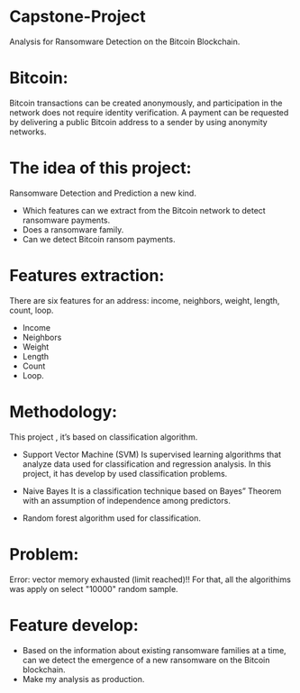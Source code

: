 # Capstone-Project
Analysis for Ransomware Detection on the Bitcoin Blockchain.

# Bitcoin:
Bitcoin transactions can be created anonymously, and participation in the network does not require identity verification. A payment can be requested by delivering a public Bitcoin address to a sender by using anonymity networks.

# The idea of this project: 
Ransomware Detection and Prediction a new kind.
- Which features can we extract from the Bitcoin network to detect ransomware payments. 
- Does a ransomware family.
- Can we detect Bitcoin ransom payments.

# Features extraction:

There are six features for an address: income, neighbors, weight, length, count, loop. 
- Income 
- Neighbors
- Weight
- Length
- Count
- Loop.

# Methodology:
This project , it’s based on classification algorithm.  
- Support Vector Machine (SVM)
    Is supervised learning algorithms that analyze data used for classification and regression analysis. In this project, it has develop by used classification problems.
- Naive Bayes 
It is a classification technique based on Bayes” Theorem with an assumption of independence among predictors.

- Random forest algorithm used for classification.

# Problem:
 Error: vector memory exhausted (limit reached)!!
 For that, all the algorithims was apply on select "10000" random sample.
 
# Feature develop:
- Based on the information about existing ransomware families at a time, can we detect the emergence of a new ransomware on the Bitcoin blockchain.
- Make my analysis as production.

